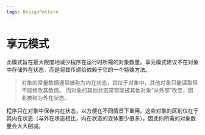 ```yaml
---
tags: DesignPattern
---
```


# 享元模式

此模式旨在最大限度地减少程序在运行时所需的对象数量。享元模式建议不在对象中存储外在状态，而是将其传递给依赖于它的一个特殊方法。

> 对象的常量数据通常被称为内在状态，其位于对象中，其他对象只能读取但不能修改其数值。
> 而对象的其他状态常常能被其他对象“从外部”改变，因此被称为外在状态。

程序只在对象中保存内在状态，以方便在不同情景下重用。这些对象的区别仅在于其内在状态（与外在状态相比，内在状态的变体要少很多），因此你所需的对象数量会大大削减。
